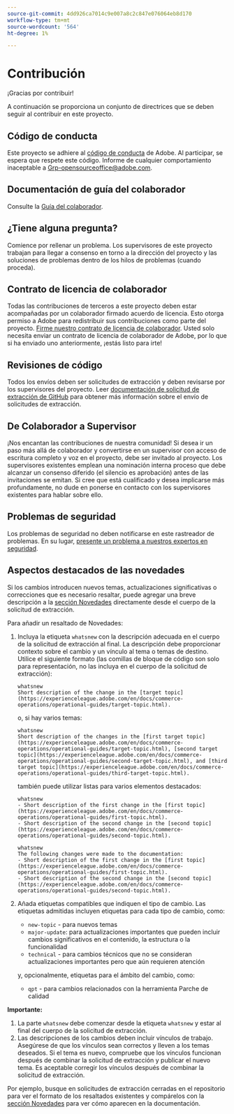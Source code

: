 ```yaml
---
source-git-commit: 4dd926ca7014c9e007a8c2c847e076064eb8d170
workflow-type: tm+mt
source-wordcount: '564'
ht-degree: 1%

---
```

# Contribución

¡Gracias por contribuir!

A continuación se proporciona un conjunto de directrices que se deben seguir al contribuir en este proyecto.

## Código de conducta

Este proyecto se adhiere al [código de conducta](code-of-conduct.md) de Adobe. Al participar,
se espera que respete este código. Informe de cualquier comportamiento inaceptable a
[Grp-opensourceoffice@adobe.com](mailto:Grp-opensourceoffice@adobe.com).

## Documentación de guía del colaborador

Consulte la [Guía del colaborador](https://experienceleague.adobe.com/es/docs/contributor/contributor-guide/introduction).

## ¿Tiene alguna pregunta?

Comience por rellenar un problema. Los supervisores de este proyecto trabajan para llegar a
consenso en torno a la dirección del proyecto y las soluciones de problemas dentro de los hilos de problemas
(cuando proceda).

## Contrato de licencia de colaborador

Todas las contribuciones de terceros a este proyecto deben estar acompañadas por un colaborador firmado
acuerdo de licencia. Esto otorga permiso a Adobe para redistribuir sus contribuciones
como parte del proyecto. [Firme nuestro contrato de licencia de colaborador](https://opensource.adobe.com/cla.html). Usted
solo necesita enviar un contrato de licencia de colaborador de Adobe, por lo que si ha enviado uno anteriormente,
¡estás listo para irte!

## Revisiones de código

Todos los envíos deben ser solicitudes de extracción y deben revisarse
por los supervisores del proyecto. Leer [documentación de solicitud de extracción de GitHub](https://docs.github.com/en/pull-requests/collaborating-with-pull-requests/proposing-changes-to-your-work-with-pull-requests/about-pull-requests)
para obtener más información sobre el envío de solicitudes de extracción.

<!--
Lastly, please follow the [pull request template](PULL_REQUEST_TEMPLATE.md) when
submitting a pull request!
-->

## De Colaborador a Supervisor

¡Nos encantan las contribuciones de nuestra comunidad! Si desea ir un paso más allá de colaborador
y convertirse en un supervisor con acceso de escritura completo y voz en el proyecto, debe
ser invitado al proyecto. Los supervisores existentes emplean una nominación interna
proceso que debe alcanzar un consenso diferido (el silencio es aprobación) antes de las invitaciones
se emitan. Si cree que está cualificado y desea implicarse más profundamente,
no dude en ponerse en contacto con los supervisores existentes para hablar sobre ello.

## Problemas de seguridad

Los problemas de seguridad no deben notificarse en este rastreador de problemas. En su lugar, [presente un problema a nuestros expertos en seguridad](https://helpx.adobe.com/es/security/alertus.html).

## Aspectos destacados de las novedades

Si los cambios introducen nuevos temas, actualizaciones significativas o correcciones que es necesario resaltar, puede agregar una breve descripción a la [sección Novedades](https://experienceleague.adobe.com/es/docs/commerce-operations/operational-guides/home#whats-new) directamente desde el cuerpo de la solicitud de extracción.

Para añadir un resaltado de Novedades:

1. Incluya la etiqueta `whatsnew` con la descripción adecuada en el cuerpo de la solicitud de extracción al final. La descripción debe proporcionar contexto sobre el cambio y un vínculo al tema o temas de destino. Utilice el siguiente formato (las comillas de bloque de código son solo para representación, no las incluya en el cuerpo de la solicitud de extracción):

   ```text
   whatsnew
   Short description of the change in the [target topic](https://experienceleague.adobe.com/en/docs/commerce-operations/operational-guides/target-topic.html).
   ```

   o, si hay varios temas:

   ```text
   whatsnew
   Short description of the changes in the [first target topic](https://experienceleague.adobe.com/en/docs/commerce-operations/operational-guides/target-topic.html), [second target topic](https://experienceleague.adobe.com/en/docs/commerce-operations/operational-guides/second-target-topic.html), and [third target topic](https://experienceleague.adobe.com/en/docs/commerce-operations/operational-guides/third-target-topic.html).
   ```

   también puede utilizar listas para varios elementos destacados:

   ```text
   whatsnew
   - Short description of the first change in the [first topic](https://experienceleague.adobe.com/en/docs/commerce-operations/operational-guides/first-topic.html).
   - Short description of the second change in the [second topic](https://experienceleague.adobe.com/en/docs/commerce-operations/operational-guides/second-topic.html).
   ```

   ```text
   whatsnew
   The following changes were made to the documentation:
   - Short description of the first change in the [first topic](https://experienceleague.adobe.com/en/docs/commerce-operations/operational-guides/first-topic.html).
   - Short description of the second change in the [second topic](https://experienceleague.adobe.com/en/docs/commerce-operations/operational-guides/second-topic.html).
   ```

1. Añada etiquetas compatibles que indiquen el tipo de cambio. Las etiquetas admitidas incluyen etiquetas para cada tipo de cambio, como:

   - `new-topic` - para nuevos temas
   - `major-update`: para actualizaciones importantes que pueden incluir cambios significativos en el contenido, la estructura o la funcionalidad
   - `technical` - para cambios técnicos que no se consideran actualizaciones importantes pero que aún requieren atención

   y, opcionalmente, etiquetas para el ámbito del cambio, como:

   - `qpt` - para cambios relacionados con la herramienta Parche de calidad

**Importante:**

1. La parte `whatsnew` debe comenzar desde la etiqueta `whatsnew` y estar al final del cuerpo de la solicitud de extracción.
1. Las descripciones de los cambios deben incluir vínculos de trabajo. Asegúrese de que los vínculos sean correctos y lleven a los temas deseados. Si el tema es nuevo, compruebe que los vínculos funcionan después de combinar la solicitud de extracción y publicar el nuevo tema. Es aceptable corregir los vínculos después de combinar la solicitud de extracción.

Por ejemplo, busque en solicitudes de extracción cerradas en el repositorio para ver el formato de los resaltados existentes y compárelos con la [sección Novedades](https://experienceleague.adobe.com/es/docs/commerce-operations/operational-guides/home#whats-new) para ver cómo aparecen en la documentación.
